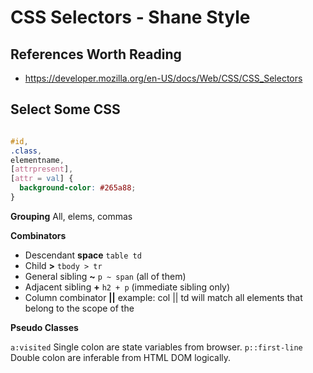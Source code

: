 # CSS Selectors - Shane Style

## References Worth Reading

- https://developer.mozilla.org/en-US/docs/Web/CSS/CSS_Selectors

## Select Some CSS

```css

#id,
.class,
elementname,
[attrpresent],
[attr = val] {
  background-color: #265a88;
}

```

**Grouping** All, elems, commas

**Combinators**

- Descendant **space** `table td`
- Child **>** `tbody > tr`
- General sibling **~** `p ~ span` (all of them)
- Adjacent sibling **+** `h2 + p` (immediate sibling only)
- Column combinator **||** example: col || td will match all <td> elements that belong to the scope of the <col>

**Pseudo Classes**

`a:visited` Single colon are state variables from browser.
`p::first-line` Double colon are inferable from HTML DOM logically.
